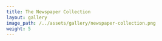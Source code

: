```yaml
---
title: The Newspaper Collection
layout: gallery
image_path: /../assets/gallery/newspaper-collection.png
weight: 5
---
```

